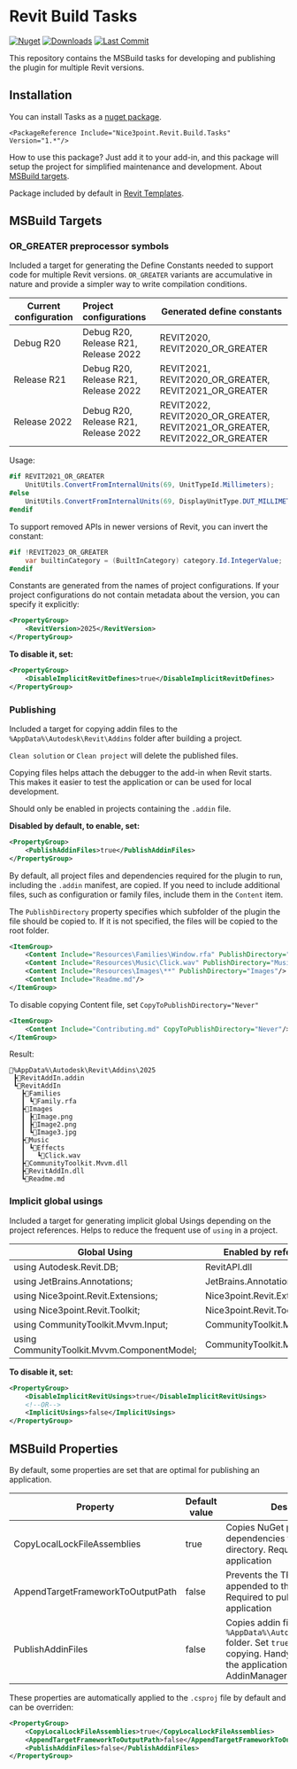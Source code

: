 # Revit Build Tasks

[![Nuget](https://img.shields.io/nuget/vpre/Nice3point.Revit.Build.Tasks?style=for-the-badge)](https://www.nuget.org/packages/Nice3point.Revit.Build.Tasks)
[![Downloads](https://img.shields.io/nuget/dt/Nice3point.Revit.Build.Tasks?style=for-the-badge)](https://www.nuget.org/packages/Nice3point.Revit.Build.Tasks)
[![Last Commit](https://img.shields.io/github/last-commit/Nice3point/Revit.Build.Tasks/develop?style=for-the-badge)](https://github.com/Nice3point/Revit.Build.Tasks/commits/main)

This repository contains the MSBuild tasks for developing and publishing the plugin for multiple Revit versions.

## Installation

You can install Tasks as a [nuget package](https://www.nuget.org/packages/Nice3point.Revit.Build.Tasks).

```text
<PackageReference Include="Nice3point.Revit.Build.Tasks" Version="1.*"/>
```

How to use this package? Just add it to your add-in, and this package will setup the project for simplified maintenance and development.
About [MSBuild targets](https://learn.microsoft.com/en-us/visualstudio/msbuild/customize-your-build).

Package included by default in [Revit Templates](https://github.com/Nice3point/RevitTemplates).

## MSBuild Targets

### OR_GREATER preprocessor symbols

Included a target for generating the Define Constants needed to support code for multiple Revit versions.
`OR_GREATER` variants are accumulative in nature and provide a simpler way to write compilation conditions.

| Current configuration | Project configurations               | Generated define constants                                                  |
|-----------------------|:-------------------------------------|-----------------------------------------------------------------------------|
| Debug R20             | Debug R20, Release R21, Release 2022 | REVIT2020, REVIT2020_OR_GREATER                                             |
| Release R21           | Debug R20, Release R21, Release 2022 | REVIT2021, REVIT2020_OR_GREATER, REVIT2021_OR_GREATER                       |
| Release 2022          | Debug R20, Release R21, Release 2022 | REVIT2022, REVIT2020_OR_GREATER, REVIT2021_OR_GREATER, REVIT2022_OR_GREATER |

Usage:

```C#
#if REVIT2021_OR_GREATER
    UnitUtils.ConvertFromInternalUnits(69, UnitTypeId.Millimeters);
#else
    UnitUtils.ConvertFromInternalUnits(69, DisplayUnitType.DUT_MILLIMETERS);
#endif
```

To support removed APIs in newer versions of Revit, you can invert the constant:

```C#
#if !REVIT2023_OR_GREATER
    var builtinCategory = (BuiltInCategory) category.Id.IntegerValue;
#endif
```

Constants are generated from the names of project configurations. If your project configurations do not contain metadata about the version, you can specify it explicitly:

```xml
<PropertyGroup>
    <RevitVersion>2025</RevitVersion>
</PropertyGroup>
```

**To disable it, set:**

```xml
<PropertyGroup>
    <DisableImplicitRevitDefines>true</DisableImplicitRevitDefines>
</PropertyGroup>
```

### Publishing

Included a target for copying addin files to the `%AppData%\Autodesk\Revit\Addins` folder after building a project.

`Clean solution` or `Clean project` will delete the published files.

Copying files helps attach the debugger to the add-in when Revit starts. This makes it easier to test the application or can be used for local development.

Should only be enabled in projects containing the `.addin` file. 

**Disabled by default, to enable, set:**

```xml
<PropertyGroup>
    <PublishAddinFiles>true</PublishAddinFiles>
</PropertyGroup>
```

By default, all project files and dependencies required for the plugin to run, including the `.addin` manifest, are copied.
If you need to include additional files, such as configuration or family files, include them in the `Content` item.

The `PublishDirectory` property specifies which subfolder of the plugin the file should be copied to.
If it is not specified, the files will be copied to the root folder.

```xml
<ItemGroup>
    <Content Include="Resources\Families\Window.rfa" PublishDirectory="Families"/>
    <Content Include="Resources\Music\Click.wav" PublishDirectory="Music\Effects"/>
    <Content Include="Resources\Images\**" PublishDirectory="Images"/>
    <Content Include="Readme.md"/>
</ItemGroup>
```

To disable copying Content file, set `CopyToPublishDirectory="Never"`

```xml
<ItemGroup>
    <Content Include="Contributing.md" CopyToPublishDirectory="Never"/>
</ItemGroup>
```

Result:

```text
📂%AppData%\Autodesk\Revit\Addins\2025
 ┣📜RevitAddIn.addin
 ┗📂RevitAddIn
   ┣📂Families
   ┃ ┗📜Family.rfa
   ┣📂Images
   ┃ ┣📜Image.png
   ┃ ┣📜Image2.png
   ┃ ┗📜Image3.jpg
   ┣📂Music
   ┃ ┗📂Effects
   ┃   ┗📜Click.wav
   ┣📜CommunityToolkit.Mvvm.dll
   ┣📜RevitAddIn.dll
   ┗📜Readme.md
```

### Implicit global usings

Included a target for generating implicit global Usings depending on the project references. Helps to reduce the frequent use of `using` in a project.

| Global Using                                | Enabled by reference            |
|---------------------------------------------|---------------------------------|
| using Autodesk.Revit.DB;                    | RevitAPI.dll                    |
| using JetBrains.Annotations;                | JetBrains.Annotations.dll       |
| using Nice3point.Revit.Extensions;          | Nice3point.Revit.Extensions.dll |
| using Nice3point.Revit.Toolkit;             | Nice3point.Revit.Toolkit.dll    |
| using CommunityToolkit.Mvvm.Input;          | CommunityToolkit.Mvvm.dll       |
| using CommunityToolkit.Mvvm.ComponentModel; | CommunityToolkit.Mvvm.dll       |

**To disable it, set:**

```xml
<PropertyGroup>
    <DisableImplicitRevitUsings>true</DisableImplicitRevitUsings>
    <!--OR-->
    <ImplicitUsings>false</ImplicitUsings>
</PropertyGroup>
```

## MSBuild Properties

By default, some properties are set that are optimal for publishing an application.

| Property                          | Default value | Description                                                                                                                                                         |
|-----------------------------------|---------------|---------------------------------------------------------------------------------------------------------------------------------------------------------------------|
| CopyLocalLockFileAssemblies       | true          | Copies NuGet package dependencies to the output directory. Required to publish an application                                                                       |
| AppendTargetFrameworkToOutputPath | false         | Prevents the TFM from being appended to the output path. Required to publish an application                                                                         |
| PublishAddinFiles                 | false         | Copies addin files to the `%AppData%\Autodesk\Revit\Addins` folder. Set `true` to enable copying. Handy for debugging the application instead of using AddinManager |

These properties are automatically applied to the `.csproj` file by default and can be overriden:

```xml
<PropertyGroup>
    <CopyLocalLockFileAssemblies>true</CopyLocalLockFileAssemblies>
    <AppendTargetFrameworkToOutputPath>false</AppendTargetFrameworkToOutputPath>
    <PublishAddinFiles>false</PublishAddinFiles>
</PropertyGroup>
```